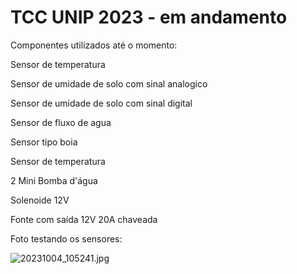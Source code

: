 # TCC UNIP 2023 - em andamento 
 
Componentes utilizados até o momento:

Sensor de temperatura

Sensor de umidade de solo com sinal analogico
 
Sensor de umidade de solo com sinal digital
 
Sensor de fluxo de agua 

Sensor tipo boia 

Sensor de temperatura 

2 Mini Bomba d'água 

Solenoide 12V

Fonte com saída 12V 20A chaveada

Foto testando os sensores:


![20231004_105241.jpg](https://github.com/anderson1610/Irrigacao-tomate-cereja/assets/74426791/2b29fcb9-ae13-4cda-b757-7a55c7468d10)



